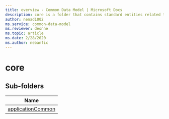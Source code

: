 ```yaml
---
title: overview - Common Data Model | Microsoft Docs
description: core is a folder that contains standard entities related to the Common Data Model.
author: nenad1002
ms.service: common-data-model
ms.reviewer: deonhe
ms.topic: article
ms.date: 2/28/2020
ms.author: nebanfic
---
```


# core


## Sub-folders

|Name|
|---|
|[applicationCommon](applicationCommon/overview.md)|




